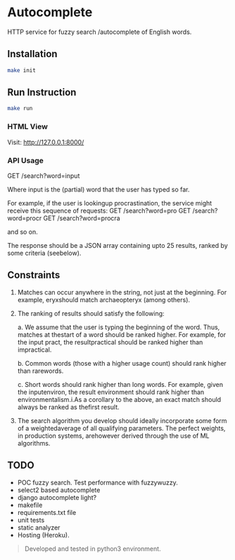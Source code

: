 # Autocomplete

HTTP service for fuzzy search /autocomplete of English words.

## Installation

```sh
make init
```

## Run Instruction

```sh
make run
```

### HTML View

Visit: <http://127.0.0.1:8000/>

### API Usage

GET /search?word=input

Where input is the (partial) word that the user has typed so far. 

For example, if the user is lookingup procrastination, the service might receive this sequence of requests:
GET /search?word=pro
GET /search?word=procr
GET /search?word=procra

and so on.

The response should be a JSON array containing upto 25 results, ranked by some criteria (seebelow).

## Constraints

1. Matches can occur anywhere in the string, not just at the beginning. For example, eryxshould match archaeopteryx (among others).

2. The ranking of results should satisfy the following:

   a. We assume that the user is typing the beginning of the word. Thus, matches at thestart of a word should be ranked higher. For example, for the input pract, the resultpractical should be ranked higher than impractical.

   b. Common words (those with a higher usage count) should rank higher than rarewords.

   c. Short words should rank higher than long words. For example, given the inputenviron, the result environment should rank higher than environmentalism.i.As a corollary to the above, an ​exact match​ should always be ranked as thefirst result.

3. The search algorithm you develop should ideally incorporate some form of a weightedaverage of all qualifying parameters. The perfect weights, in production systems, arehowever derived through the use of ML algorithms.

## TODO

- POC fuzzy search. Test performance with fuzzywuzzy.
- select2 based autocomplete
- django autocomplete light?
- makefile
- requirements.txt file
- unit tests
- static analyzer
- Hosting (Heroku).

> Developed and tested in python3 environment.
